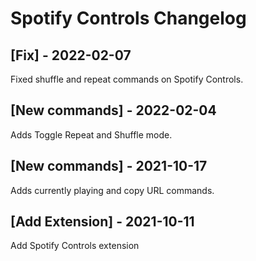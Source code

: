 # Spotify Controls Changelog

## [Fix] - 2022-02-07

Fixed shuffle and repeat commands on Spotify Controls.

## [New commands] - 2022-02-04

Adds Toggle Repeat and Shuffle mode.

## [New commands] - 2021-10-17

Adds currently playing and copy URL commands.

## [Add Extension] - 2021-10-11

Add Spotify Controls extension